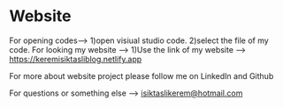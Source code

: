 # Website
For opening codes--> 
1)open visiual studio code.
2)select the file of my code.
For looking my website -->
1)Use the link of my website --> https://keremisiktasliblog.netlify.app

For more about website project please follow me on LinkedIn and Github 

For questions or something else  --> isiktaslikerem@hotmail.com
